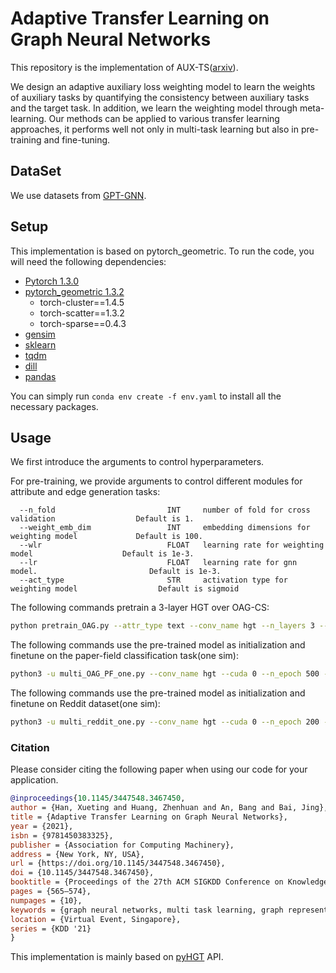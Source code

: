 # Adaptive Transfer Learning on Graph Neural Networks

This repository is the implementation of AUX-TS([arxiv](https://arxiv.org/abs/2107.08765)).

We design an adaptive auxiliary loss weighting model to learn the weights of auxiliary tasks by quantifying the consistency between auxiliary tasks and the target task. In addition, we learn the weighting model through meta-learning. Our methods can be applied to various transfer learning approaches, it performs well not only in multi-task learning but also in pre-training and fine-tuning.


## DataSet
We use datasets from [GPT-GNN](https://github.com/acbull/GPT-GNN).

## Setup

This implementation is based on pytorch_geometric. To run the code, you will need the following dependencies:

- [Pytorch 1.3.0](https://pytorch.org/)
- [pytorch_geometric 1.3.2](https://pytorch-geometric.readthedocs.io/)
  - torch-cluster==1.4.5
  - torch-scatter==1.3.2
  - torch-sparse==0.4.3
- [gensim](https://github.com/RaRe-Technologies/gensim)
- [sklearn](https://github.com/scikit-learn/scikit-learn)
- [tqdm](https://github.com/tqdm/tqdm)
- [dill](https://github.com/uqfoundation/dill)
- [pandas](https://github.com/pandas-dev/pandas)

You can simply run ```conda env create -f env.yaml``` to install all the necessary packages.

## Usage
We first introduce the arguments to control hyperparameters. 

For pre-training, we provide arguments to control different modules for attribute and edge generation tasks:
```
  --n_fold                         INT     number of fold for cross validation                  Default is 1.
  --weight_emb_dim                 INT     embedding dimensions for weighting model             Default is 100.
  --wlr                            FLOAT   learning rate for weighting model                    Default is 1e-3.
  --lr                             FLOAT   learning rate for gnn model.                         Default is 1e-3.
  --act_type                       STR     activation type for weighting model                  Default is sigmoid
```  

The following commands pretrain a 3-layer HGT over OAG-CS:
```bash
python pretrain_OAG.py --attr_type text --conv_name hgt --n_layers 3 --pretrain_model_dir ./gta_all_cs3
```


The following commands use the pre-trained model as initialization and finetune on the paper-field classification task(one sim):
```bash
python3 -u multi_OAG_PF_one.py --conv_name hgt --cuda 0 --n_epoch 500 --link_ratio 1 --attr_ratio 1 --w2v_dir <w2v_dir> --pretrain_model_dir <pretrain_model_dir> --data_dir <data_file> --model_dir <model_dir> --act_type sigmoid --n_batch 32 --use_pretrain
```

The following commands use the pre-trained model as initialization and finetune on Reddit dataset(one sim):
```bash
python3 -u multi_reddit_one.py --conv_name hgt --cuda 0 --n_epoch 200 --pretrain_model_dir <pretrain_model_dir> --data_dir <data_dir> --model_dir <model_dir> --batch_size 200 --use_pretrain
```


### Citation

Please consider citing the following paper when using our code for your application.

```bibtex
@inproceedings{10.1145/3447548.3467450,
author = {Han, Xueting and Huang, Zhenhuan and An, Bang and Bai, Jing},
title = {Adaptive Transfer Learning on Graph Neural Networks},
year = {2021},
isbn = {9781450383325},
publisher = {Association for Computing Machinery},
address = {New York, NY, USA},
url = {https://doi.org/10.1145/3447548.3467450},
doi = {10.1145/3447548.3467450},
booktitle = {Proceedings of the 27th ACM SIGKDD Conference on Knowledge Discovery &amp; Data Mining},
pages = {565–574},
numpages = {10},
keywords = {graph neural networks, multi task learning, graph representation learning, transfer learning, GNN pre-training},
location = {Virtual Event, Singapore},
series = {KDD '21}
}
```


This implementation is mainly based on [pyHGT](https://github.com/acbull/pyHGT) API.
